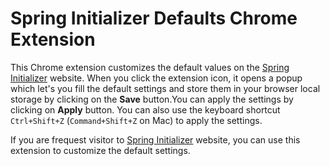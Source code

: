 # Spring Initializer Defaults Chrome Extension

This Chrome extension customizes the default values on the [Spring Initializer](https://start.spring.io) website.
When you click the extension icon, it opens a popup which let's you fill the default settings and store them in your browser local storage by clicking on the **Save** button.You can apply the settings by clicking on **Apply** button.
You can also use the keyboard shortcut `Ctrl+Shift+Z` (`Command+Shift+Z` on Mac) to apply the settings.

If you are frequest visitor to [Spring Initializer](https://start.spring.io) website, you can use this extension to customize the default settings.
